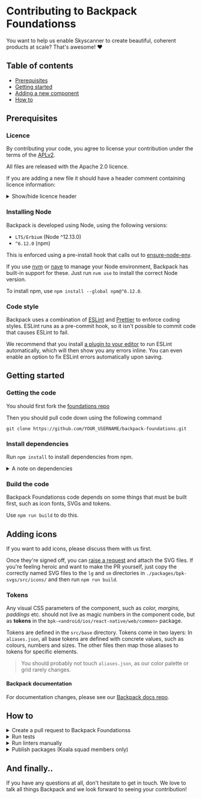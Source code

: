 # Contributing to Backpack Foundationss

You want to help us enable Skyscanner to create beautiful, coherent products at scale? That's awesome! :heart:

## Table of contents

* [Prerequisites](#prerequisites)
* [Getting started](#getting-started)
* [Adding a new component](#adding-a-new-component)
* [How to](#how-to)

## Prerequisites

### Licence

By contributing your code, you agree to license your contribution under the terms of the [APLv2](./LICENSE).

All files are released with the Apache 2.0 licence.

If you are adding a new file it should have a header comment containing licence information:

<details>
<summary>Show/hide licence header</summary>

```
Backpack - Skyscanner's Design System

Copyright 2016-<current year> Skyscanner Ltd

Licensed under the Apache License, Version 2.0 (the "License");
you may not use this file except in compliance with the License.
You may obtain a copy of the License at

  http://www.apache.org/licenses/LICENSE-2.0

Unless required by applicable law or agreed to in writing, software
distributed under the License is distributed on an "AS IS" BASIS,
WITHOUT WARRANTIES OR CONDITIONS OF ANY KIND, either express or implied.
See the License for the specific language governing permissions and
limitations under the License.
```

</details>

### Installing Node

Backpack is developed using Node, using the following versions:

* `LTS/Erbium` (Node ^12.13.0)
* `^6.12.0` (npm)

This is enforced using a pre-install hook that calls out to [ensure-node-env](https://github.com/Skyscanner/ensure-node-env).

If you use [nvm](https://github.com/creationix/nvm) or [nave](https://github.com/isaacs/nave) to manage your Node environment, Backpack has built-in support for these. Just run `nvm use` to install the correct Node version.

To install npm, use `npm install --global npm@^6.12.0`.

### Code style

Backpack uses a combination of [ESLint](https://eslint.org) and [Prettier](https://prettier.io) to enforce coding styles. ESLint runs as a pre-commit hook, so it isn't possible to commit code that causes ESLint to fail.

We recommend that you install [a plugin to your editor](https://eslint.org/docs/user-guide/integrations#editors) to run ESLint automatically, which will then show you any errors inline. You can even enable an option to fix ESLint errors automatically upon saving.

## Getting started

### Getting the code

You should first fork the [foundations repo](https://github.com/Skyscanner/backpack-foundations/fork)

Then you should pull code down using the following command

```
git clone https://github.com/YOUR_USERNAME/backpack-foundations.git
```

### Install dependencies

Run `npm install` to install dependencies from npm.

<details>
<summary>A note on dependencies</summary>

Backpack Foundations is a multi-package repository, also known as a monorepo. This means that instead of having one code repository for each npm package, we manage them all inside this single repository.

We use [Lerna](https://lernajs.io) to achieve this. Lerna links packages together inside this repo by 'bootstrapping'.

When you run `npm install`, Lerna is bootstrapped automatically as a post-install hook. However, if you change dependencies within a package, you will need to run Lerna manually with `npm run bootstrap`.

</details>

### Build the code

Backpack Foundationss code depends on some things that must be built first, such as icon fonts, SVGs and tokens.

Use `npm run build` to do this.

## Adding icons

If you want to add icons, please discuss them with us first.

Once they're signed off, you can [raise a request](https://bit.ly/backpack-request) and attach the SVG files. If you're feeling heroic and want to make the PR yourself, just copy the correctly named SVG files to the `lg` and `sm` directories in `./packages/bpk-svgs/src/icons/` and then run `npm run build`.

### Tokens

Any visual CSS parameters of the component, such as *color, margins, paddings* etc. should not live as magic numbers in the component code, but as **tokens** in the `bpk-<android/ios/react-native/web/common>` package.

Tokens are defined in the `src/base` directory. Tokens come in two layers: In `aliases.json`, all base tokens are defined with concrete values, such as colours, numbers and sizes. The other files then map those aliases to tokens for specific elements.

> You should probably not touch `aliases.json`, as our color palette or grid rarely changes.

#### Backpack documentation

For documentation changes, please see our [Backpack docs repo](http://github.com/Skyscanner/backpack-docs).

## How to

<details>
<summary>Create a pull request to Backpack Foundationss</summary>

For anything non-trivial, we strongly recommend speaking to somebody from Koala before starting work on a PR. This lets us pass on any advice or knowledge we already have about the work you're proposing. It might even be something we're already working on. After this, follow the steps below.

1. [Fork the repository](https://github.com/Skyscanner/backpack-foundations/fork).
2. Create a new branch.
3. Make your changes.
4. Commit and push your new branch.
5. Submit a [pull request](https://github.com/Skyscanner/backpack-foundations/pulls).
6. Notify someone in Koala squad or drop a note in #backpack.

Don't forget to update [`UNRELEASED.md`](UNRELEASED.md) for any user-facing changes.

Bear in mind that small, incremental pull requests are likely to be reviewed faster.

</details>

<details>
<summary>Run tests</summary>

`npm test` will pick up any files that end in `-test.js`, so you don't need to do anything to make Jest pick them up.

You can also run the tests in 'watch mode', which means the process will continually run and run tests every time files change. Use `npm run jest:watch` to do this.

</details>

<details>
<summary>Run linters manually</summary>

* `npm run lint` to lint both JS and SCSS.
* `npm run lint:js` to lint JS.
* `npm run lint:js:fix` to lint and try to automatically fix any errors.
* `npm run lint:scss` to lint SCSS.
* `npm run lint:scss:fix` to lint and try to automatically fix any SCSS errors.

</details>

<details>
<summary>Publish packages (Koala squad members only)</summary>

- Update the [unreleased changelog](/UNRELEASED.md) with every package that has changed, separating out `BRAKING`, `ADDED` and `FIXED` changes. See [`CHANGELOG_FORMAT.md`](https://github.com/Skyscanner/backpack/blob/main/CHANGELOG_FORMAT.md) for tips.
  - Some useful commands for determining "what's changed?":
    - `npm run lerna updated`
    - `npm run lerna diff <package-name>`
- Make sure you are an owner of the npm packages (speak to a member of the Koala squad).
- **Run `npm run release`** (this will run several checks and then `lerna publish`). Do not run `npm publish`.
- You’ll be asked to confirm the new versions and descriptions for every package that has changed.
- If you need to make changes you can exit without confirming and no changes will be made.

Be aware that if `bpk-common` has changed, *all* packages in the repository will be updated as they all depend on `bpk-common`. Changing an existing token is almost always worth a "major" release, whereas adding a new token is usually a "minor" release.

</details>

## And finally..

If you have any questions at all, don't hesitate to get in touch. We love to talk all things Backpack and we look forward to seeing your contribution!
